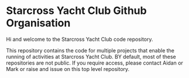 # Starcross Yacht Club Github Organisation
Hi and welcome to the Starcross Yacht Club code repository.

This repository contains the code for multiple projects that enable the running of activities at Starcross Yacht Club. BY default, most of these repositories are not public. If you require access, please contact Aidan or Mark or raise and issue on this top level repository.
